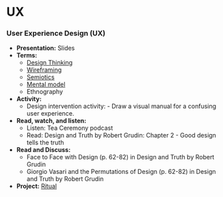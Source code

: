 # UX

### User Experience Design (UX)
- **Presentation:** Slides
- **Terms:**
  - [Design Thinking](../topics/design_thinking.md)
  - [Wireframing](../topics/wireframing.md)
  - [Semiotics](../topics/semiotics.md)
  - [Mental model](../topics/mental_model.md)
  - Ethnography
- **Activity:**  
  - Design intervention activity: - Draw a visual manual for a confusing user experience.
- **Read, watch, and listen:**  
  - Listen: Tea Ceremony podcast
  - Read: Design and Truth by Robert Grudin: Chapter 2 - Good design tells the truth
- **Read and Discuss:**
  - Face to Face with Design (p. 62-82) in Design and Truth by Robert Grudin
  - Giorgio Vasari and the Permutations of Design (p. 62-82) in Design and Truth by Robert Grudin
- **Project:** [Ritual](../projects/ritual.md)